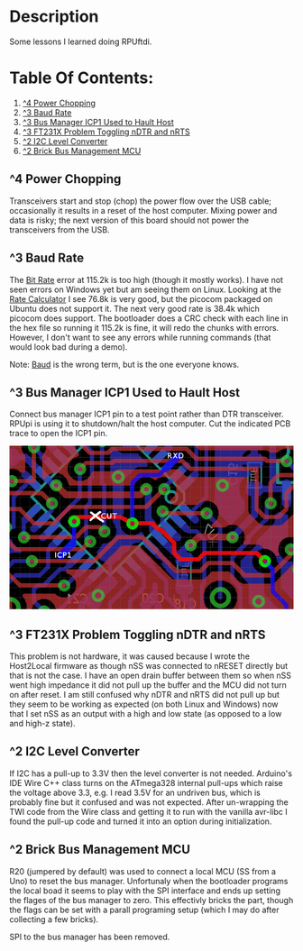 # Description

Some lessons I learned doing RPUftdi.

# Table Of Contents:

1. [^4 Power Chopping](#4-power-chopping)
1. [^3 Baud Rate](#3-baud-rate)
1. [^3 Bus Manager ICP1 Used to Hault Host](#3-bus-manager-icp1-used-to-hault-host)
1. [^3 FT231X Problem Toggling nDTR and nRTS](#3-ft231x-problem-toggling-ndtr-and-nrts)
1. [^2 I2C Level Converter](#2-i2c-level-converter)
1. [^2 Brick Bus Management MCU](#2-brick-bus-management-mcu)

## ^4 Power Chopping

Transceivers start and stop (chop) the power flow over the USB cable; occasionally it results in a reset of the host computer. Mixing power and data is risky; the next version of this board should not power the transceivers from the USB.


## ^3 Baud Rate 

The [Bit Rate] error at 115.2k is too high (though it mostly works). I have not seen errors on Windows yet but am seeing them on Linux. Looking at the [Rate Calculator] I see 76.8k is very good, but the picocom packaged on Ubuntu does not support it. The next very good rate is 38.4k which picocom does support. The bootloader does a CRC check with each line in the hex file so running it 115.2k is fine, it will redo the chunks with errors. However, I don't want to see any errors while running commands (that would look bad during a demo).

Note: [Baud] is the wrong term, but is the one everyone knows.

[Rate Calculator]: http://wormfood.net/avrbaudcalc.php
[Baud]: https://en.wikipedia.org/wiki/Baud
[Bit Rate]: https://en.wikipedia.org/wiki/Bit_rate#Gross_bit_rate


## ^3 Bus Manager ICP1 Used to Hault Host

Connect bus manager ICP1 pin to a test point rather than DTR transceiver. RPUpi is using it to shutdown/halt the host computer. Cut the indicated PCB trace to open the ICP1 pin.

![Open ICP1](./14145^3_OpenICP1.png "Open ICP1")


## ^3 FT231X Problem Toggling nDTR and nRTS

This problem is not hardware, it was caused because I wrote the Host2Local firmware as though nSS was connected to nRESET directly but that is not the case. I have an open drain buffer between them so when  nSS went high impedance it did not pull up the buffer and the MCU did not turn on after reset. I am still confused why nDTR and nRTS did not pull up but they seem to be working as expected (on both Linux and Windows) now that I set nSS as an output with a high and low state (as opposed to a low and high-z state).


## ^2 I2C Level Converter

If I2C has a pull-up to 3.3V then the level converter is not needed. Arduino's IDE Wire C++ class turns on the ATmega328 internal pull-ups which raise the voltage above 3.3, e.g. I read 3.5V for an undriven bus, which is probably fine but it confused and was not expected. After un-wrapping the TWI code from the Wire class and getting it to run with the vanilla avr-libc I found the pull-up code and turned it into an option during initialization.


## ^2 Brick Bus Management MCU

R20 (jumpered by default) was used to connect a local MCU (SS from a Uno) to reset the bus manager. Unfortunaly when the bootloader programs the local boad it seems to play with the SPI interface and ends up setting the flages of the bus manager to zero. This effectivly bricks the part, though the flags can be set with a parall programing setup (which I may do after collecting a few bricks).

SPI to the bus manager has been removed. 

